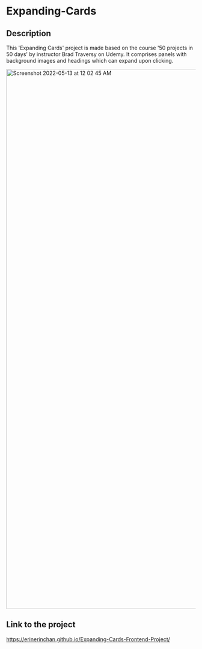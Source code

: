 # Expanding-Cards

## Description
This 'Expanding Cards' project is made based on the course '50 projects in 50 days' by instructor Brad Traversy on Udemy. It comprises panels with background images and headings which can expand upon clicking. 

<img width="1432" alt="Screenshot 2022-05-13 at 12 02 45 AM" src="https://user-images.githubusercontent.com/35587864/168119110-98e48a19-69bf-40be-8d98-f8af7f27c2ee.png">

## Link to the project
https://erinerinchan.github.io/Expanding-Cards-Frontend-Project/





